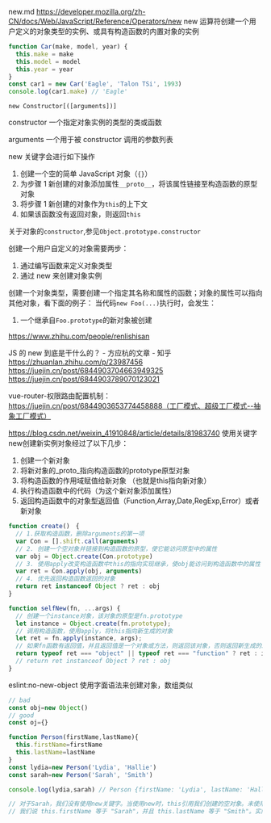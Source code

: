 new.md
https://developer.mozilla.org/zh-CN/docs/Web/JavaScript/Reference/Operators/new
new 运算符创建一个用户定义的对象类型的实例、或具有构造函数的内置对象的实例

```js
function Car(make, model, year) {
  this.make = make
  this.model = model
  this.year = year
}
const car1 = new Car('Eagle', 'Talon TSi', 1993)
console.log(car1.make) // 'Eagle'
```

`new Constructor[([arguments])]`

constructor
一个指定对象实例的类型的类或函数

arguments
一个用于被 constructor 调用的参数列表

new 关键字会进行如下操作

1. 创建一个空的简单 JavaScript 对象（`{}`）
2. 为步骤 1 新创建的对象添加属性`__proto__`，将该属性链接至构造函数的原型对象
3. 将步骤 1 新创建的对象作为`this`的上下文
4. 如果该函数没有返回对象，则返回`this`

关于对象的`constructor`,参见`Object.prototype.constructor`

创建一个用户自定义的对象需要两步：

1. 通过编写函数来定义对象类型
2. 通过 new 来创建对象实例

创建一个对象类型，需要创建一个指定其名称和属性的函数；对象的属性可以指向其他对象，看下面的例子：
当代码`new Foo(...)`执行时，会发生：

1. 一个继承自`Foo.prototype`的新对象被创建

https://www.zhihu.com/people/renlishisan

JS 的 new 到底是干什么的？ - 方应杭的文章 - 知乎
https://zhuanlan.zhihu.com/p/23987456
https://juejin.cn/post/6844903704663949325 https://juejin.cn/post/6844903789070123021

vue-router-权限路由配置机制：https://juejin.cn/post/6844903653774458888（工厂模式、超级工厂模式--抽象工厂模式）

https://blog.csdn.net/weixin_41910848/article/details/81983740
使用关键字new创建新实例对象经过了以下几步：
1. 创建一个新对象
2. 将新对象的_proto_指向构造函数的prototype原型对象
3. 将构造函数的作用域赋值给新对象 （也就是this指向新对象）
4. 执行构造函数中的代码（为这个新对象添加属性）
5. 返回构造函数中的对象型返回值（Function,Array,Date,RegExp,Error）或者新对象

```js
function create()　{
  // 1.获取构造函数，删除arguments的第一项
  var Con = [].shift.call(arguments)
  // 2. 创建一个空对象并链接到构造函数的原型，使它能访问原型中的属性
  var obj = Object.create(Con.prototype)
  // 3. 使用apply改变构造函数中this的指向实现继承，使obj能访问到构造函数中的属性
  var ret = Con.apply(obj, arguments)
  // 4. 优先返回构造函数返回的对象
  return ret instanceof Object ? ret : obj
}

function selfNew(fn, ...args) {
  // 创建一个instance对象，该对象的原型是fn.prototype
  let instance = Object.create(fn.prototype);
  // 调用构造函数，使用apply，将this指向新生成的对象
  let ret = fn.apply(instance, args);
  // 如果fn函数有返回值，并且返回值是一个对象或方法，则返回该对象，否则返回新生成的instance对象
  return typeof ret === "object" || typeof ret === "function" ? ret : instance;
  // return ret instanceof Object ? ret : obj
}

```

eslint:no-new-object 使用字面语法来创建对象，数组类似
```js
// bad
const obj=new Object()
// good
const oj={}
```
```js
function Person(firstName,lastName){
  this.firstName=firstName
  this.lastName=lastName
}
const lydia=new Person('Lydia', 'Hallie')
const sarah=new Person('Sarah', 'Smith')

console.log(lydia,sarah) // Person {firstName: 'Lydia', lastName: 'Hallie'} undefined

// 对于Sarah，我们没有使用new关键字。当使用new时，this引用我们创建的空对象。未使用new时，this引用的是全局对象global object。
// 我们说 this.firstName 等于 "Sarah"，并且 this.lastName 等于 "Smith"。实际上我们做的是，定义了 global.firstName = 'Sarah' 和 global.lastName = 'Smith'。而 sarah 本身是 undefined。
```
